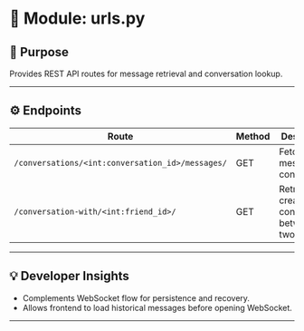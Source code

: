 # 🧩 Module: urls.py

## 📘 Purpose
Provides REST API routes for message retrieval and conversation lookup.

---

## ⚙️ Endpoints

| Route | Method | Description |
|--------|---------|-------------|
| `/conversations/<int:conversation_id>/messages/` | GET | Fetch all messages in conversation |
| `/conversation-with/<int:friend_id>/` | GET | Retrieve or create conversation between two users |

---

## 💡 Developer Insights
- Complements WebSocket flow for persistence and recovery.
- Allows frontend to load historical messages before opening WebSocket. 

---
